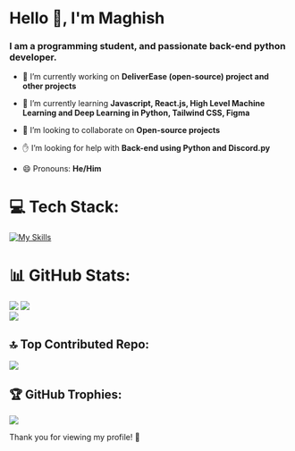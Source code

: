 <h1 align="start">Hello 👋, I'm Maghish</h1>
<h3 align="start">I am a programming student, and passionate back-end python developer.</h3>

- 🔭 I’m currently working on **DeliverEase (open-source) project and other projects**

- 🌱 I’m currently learning **Javascript, React.js, High Level Machine Learning and Deep Learning in Python, Tailwind CSS, Figma**

- 🤝 I’m looking to collaborate on **Open-source projects**

- ✋ I’m looking for help with **Back-end using Python and Discord.py**
  
- 😄 Pronouns: **He/Him**

 
# 💻 Tech Stack:
[![My Skills](https://skillicons.dev/icons?i=py,django,html,css,js,react,firebase,vite,md,tailwind,vscode,git&theme=dark)](https://skillicons.dev)

# 📊 GitHub Stats:
![](https://github-readme-stats.vercel.app/api?username=Maghish&theme=merko&hide_border=false&include_all_commits=false&count_private=false)
![](https://github-readme-stats.vercel.app/api/top-langs/?username=Maghish&theme=merko&hide_border=false&include_all_commits=false&count_private=false&layout=compact)<br/>
![](https://github-readme-streak-stats.herokuapp.com/?user=Maghish&theme=merko&hide_border=false)

## 🔝 Top Contributed Repo:
![](https://github-contributor-stats.vercel.app/api?username=Maghish&limit=5&theme=dark&combine_all_yearly_contributions=true)

## 🏆 GitHub Trophies:
![](https://github-profile-trophy.vercel.app/?username=Maghish&theme=radical&no-frame=false&no-bg=false&margin-w=4)

Thank you for viewing my profile! 👋




